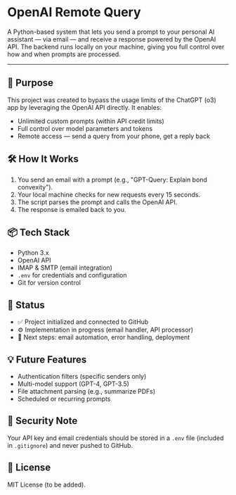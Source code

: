 # OpenAI Remote Query

A Python-based system that lets you send a prompt to your personal AI assistant — via email — and receive a response powered by the OpenAI API. The backend runs locally on your machine, giving you full control over how and when prompts are processed.

---

## 🎯 Purpose

This project was created to bypass the usage limits of the ChatGPT (o3) app by leveraging the OpenAI API directly. It enables:

- Unlimited custom prompts (within API credit limits)
- Full control over model parameters and tokens
- Remote access — send a query from your phone, get a reply back

## 🛠️ How It Works

1. You send an email with a prompt (e.g., "GPT-Query: Explain bond convexity").
2. Your local machine checks for new requests every 15 seconds.
3. The script parses the prompt and calls the OpenAI API.
4. The response is emailed back to you.

## 📦 Tech Stack

- Python 3.x
- OpenAI API
- IMAP & SMTP (email integration)
- `.env` for credentials and configuration
- Git for version control

## 🚀 Status

- ✅ Project initialized and connected to GitHub
- ⚙️ Implementation in progress (email handler, API processor)
- 🔁 Next steps: email automation, error handling, deployment

## 💡 Future Features

- Authentication filters (specific senders only)
- Multi-model support (GPT-4, GPT-3.5)
- File attachment parsing (e.g., summarize PDFs)
- Scheduled or recurring prompts

## 🔐 Security Note

Your API key and email credentials should be stored in a `.env` file (included in `.gitignore`) and never pushed to GitHub.

## 📄 License

MIT License (to be added).
